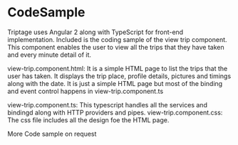 # CodeSample
Triptage uses Angular 2 along with TypeScript for front-end implementation. 
Included is the coding sample of the view trip component. This component enables the user to view all the trips that they have taken and every minute detail of it. 

view-trip.component.html:
  It is a simple HTML page to list the trips that the user has taken. It displays the trip place, profile details, pictures and timings along with the date. It is just a simple HTML page but most of the binding and event control happens in view-trip.component.ts

view-trip.component.ts: 
  This typescript handles all the services and bindingd along with HTTP providers and pipes. 
view-trip.component.css: 
  The css file includes all the design foe the HTML page. 
  
  More Code sample on request

